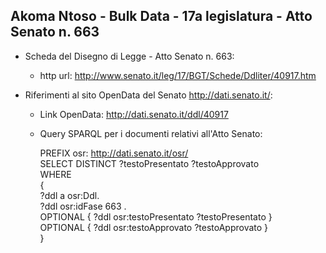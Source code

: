 ## Akoma Ntoso - Bulk Data - 17a legislatura - Atto Senato n. 663 ##

* Scheda del Disegno di Legge - Atto Senato n. 663:
	* http url: http://www.senato.it/leg/17/BGT/Schede/Ddliter/40917.htm

* Riferimenti al sito OpenData del Senato http://dati.senato.it/:
	* Link OpenData: http://dati.senato.it/ddl/40917
	* Query SPARQL per i documenti relativi all'Atto Senato:

        PREFIX osr: <http://dati.senato.it/osr/>  
		SELECT DISTINCT ?testoPresentato ?testoApprovato  
		WHERE  
		{  
		    ?ddl a osr:Ddl.  
		    ?ddl osr:idFase 663 .  
		    OPTIONAL { ?ddl osr:testoPresentato ?testoPresentato }  
		    OPTIONAL { ?ddl osr:testoApprovato ?testoApprovato }  
		}
		